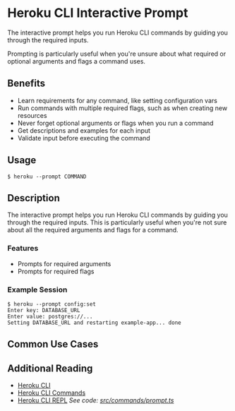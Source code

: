 # Heroku CLI Interactive Prompt

The interactive prompt helps you run Heroku CLI commands by guiding you through the required inputs. 

Prompting is particularly useful when you're unsure about what required or optional arguments and flags a command uses.

## Benefits

* Learn requirements for any command, like setting configuration vars
* Run commands with multiple required flags, such as when creating new resources
* Never forget optional arguments or flags when you run a command
* Get descriptions and examples for each input
* Validate input before executing the command

## Usage

```term
$ heroku --prompt COMMAND
```

## Description

The interactive prompt helps you run Heroku CLI commands by guiding you through the required inputs. This is particularly useful when you're not sure about all the required arguments and flags for a command.

### Features

* Prompts for required arguments
* Prompts for required flags

### Example Session

```term
$ heroku --prompt config:set
Enter key: DATABASE_URL
Enter value: postgres://...
Setting DATABASE_URL and restarting example-app... done
```

## Common Use Cases


## Additional Reading

* [Heroku CLI](heroku-cli)
* [Heroku CLI Commands](cli-commands)
 * [Heroku CLI REPL](cli-repl)
_See code: [src/commands/prompt.ts](https://github.com/heroku/cli/blob/v10.9.0/packages/cli/src/commands/prompt.ts)_
